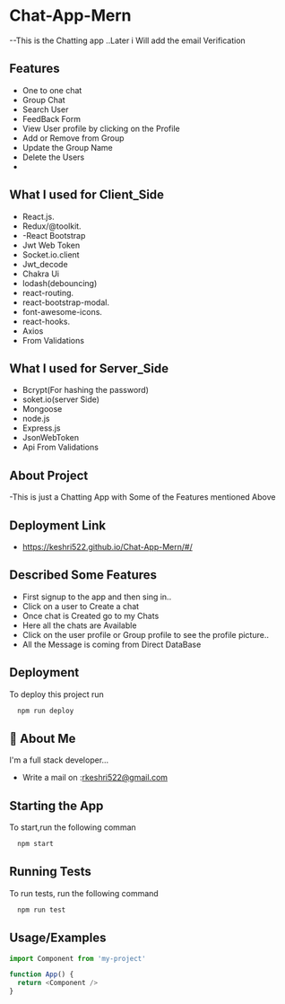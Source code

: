 # Chat-App-Mern
--This is the Chatting app ..Later i Will add the email Verification

## Features
- One to one chat
- Group Chat
- Search User
- FeedBack Form
- View User profile by clicking on the Profile
- Add or Remove from Group
- Update the Group Name
- Delete the Users
- 
## What I used for Client_Side
- React.js.
- Redux/@toolkit.
- -React Bootstrap
- Jwt Web Token 
- Socket.io.client
- Jwt_decode
- Chakra Ui 
- lodash(debouncing) 
- react-routing.
- react-bootstrap-modal.
- font-awesome-icons.
- react-hooks.
- Axios 
- From Validations

## What I used for Server_Side
- Bcrypt(For hashing the password)
- soket.io(server Side)
- Mongoose
- node.js
- Express.js
- JsonWebToken
- Api From Validations
## About Project
-This is just a Chatting App with Some of the Features mentioned Above

## Deployment Link
- https://keshri522.github.io/Chat-App-Mern/#/

## Described Some Features
- First signup to the app and then sing in..
- Click on a user to Create a chat 
- Once chat is Created go to my Chats
- Here all the chats are Available
- Click on the user profile or Group profile to see the profile picture..
- All the Message is coming from Direct DataBase
 

## Deployment

To deploy this project run

```bash
  npm run deploy
```


## 🚀 About Me
I'm a full stack developer...
- Write a mail on :rkeshri522@gmail.com


## Starting the App

To start,run the following comman

```bash
  npm start
```


## Running Tests

To run tests, run the following command

```bash
  npm run test
```


## Usage/Examples

```javascript
import Component from 'my-project'

function App() {
  return <Component />
}
```

